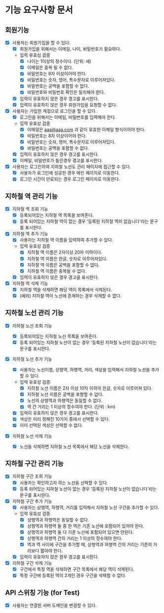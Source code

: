# 기능 요구사항 문서

## 회원기능

- [x] 사용자는 회원가입을 할 수 있다.
  - [x] 회원가입을 위해서는 이메일, 나이, 비밀번호가 필요하다.
  - 입력 유효성 검증
    - [x] 나이는 1이상의 정수이다. (단위: 세)
    - [x] 이메일은 중복 될 수 없다.
    - [x] 비밀번호는 8자 이상이어야 한다.
    - [x] 비밀번호는 숫자, 영어, 특수문자로 이루어져있다.
    - [x] 비밀번호는 공백을 포함할 수 없다.
    - [x] 비밀번호와 비밀번호 확인은 일치해야 한다.
  - [x] 입력이 유효하지 않은 경우 경고를 표시한다.
  - [x] 입력이 유효하지 않은 경우 회원가입을 요청할 수 없다.
- [x] 사용자는 가입한 계정으로 로그인을 할 수 있다.
  - [x] 로그인을 위해서는 이메일, 비밀번호를 입력해야 한다.
  - 입력 유효성 검증
    - [x] 이메일은 aaa@aaa.com 과 같이 유효한 이메일 형식이어야 한다.
    - [x] 비밀번호는 8자 이상이어야 한다.
    - [x] 비밀번호는 숫자, 영어, 특수문자로 이루어져있다.
    - [x] 비밀번호는 공백을 포함할 수 없다.
  - [x] 입력이 유효하지 않은 경우 경고를 표시한다.
  - [x] 이메일, 비밀번호가 틀린경우 경고를 표시한다.
- [x] 사용자는 로그인하여 지하철 노선도 관리 페이지에 접근할 수 있다.
  - [x] 사용자가 로그인에 성공한 경우 메인 페이지로 이동한다.
  - [x] 로그인 시간이 만료되는 경우 로그인 페이지로 이동한다.

## 지하철 역 관리 기능

- [x] 지하철 역 조회 기능
  - [x] 등록되어있는 지하철 역 목록을 보여준다.
  - [x] 등록 되어있는 지하철 역이 없는 경우 '등록된 지하철 역이 없습니다'라는 문구를 표시한다.
- [x] 지하철 역 추가 기능
  - [x] 사용자는 지하철 역 이름을 입력하여 추가할 수 있다.
  - 입력 유효성 검증
    - [x] 지하철 역 이름은 2자이상 20자 이하이다.
    - [x] 지하철 역 이름은 한글, 숫자로 이루어져있다.
    - [x] 지하철 역 이름은 공백을 포함할 수 없다.
    - [x] 지하철 역 이름은 중복될 수 없다.
  - [x] 입력이 유효하지 않은 경우 경고를 표시한다.
- [x] 지하철 역 삭제 기능
  - [x] 지하철 역을 삭제하면 해당 역이 목록에서 삭제된다.
  - [x] (예외) 지하철 역이 노선에 존재하는 경우 삭제할 수 없다.

## 지하철 노선 관리 기능

- [x] 지하철 노선 조회 기능
  - [x] 등록되어있는 지하철 노선 목록을 보여준다.
  - [x] 등록 되어있는 지하철 노선이 없는 경우 '등록된 지하철 노선이 없습니다'라는 문구를 표시한다.
- [x] 지하철 노선 추가 기능

  - [x] 사용자는 노선이름, 상행역, 하행역, 거리, 색상을 입력해서 지하철 노선을 추가할 수 있다.
  - 입력 유효성 검증
    - [x] 지하철 노선 이름은 2자 이상 10자 이하의 한글, 숫자로 이루어져 있다.
    - [x] 지하철 노선 이름은 공백을 포함할 수 없다.
    - [x] 노선의 상행역과 하행역은 동일할 수 없다.
    - [x] 역 간 거리는 1 이상의 정수여야 한다. (단위 : km)
  - [x] 입력이 유효하지 않은 경우 경고를 표시한다.
  - [x] 색상은 미리 정해진 10가지 중에서 선택할 수 있다.
  - [x] 이미 선택된 색상은 선택할 수 없다.

- [x] 지하철 노선 삭제 기능
  - [x] 노선을 삭제하면 지하철 노선 목록에서 해당 노선을 삭제한다.

## 지하철 구간 관리 기능

- [x] 지하철 구간 조회 기능
  - [x] 사용자는 확인하고자 하는 노선을 선택할 수 있다.
  - [x] 등록 되어있는 지하철 노선이 없는 경우 '등록된 지하철 노선이 없습니다'라는 문구를 표시한다.
- [x] 지하철 구간 추가 기능
  - [x] 사용자는 상행역, 하행역, 거리를 입력해서 지하철 노선 구간을 추가할 수 있다.
  - 입력 유효성 검증
    - [x] 상행역과 하행역은 동일할 수 없다.
    - [x] 상행역과 하행역 둘 중 한 역은 기존 노선에 포함되어 있어야 한다.
    - [x] 상행역과 하행역 둘 다 기존 노선에 포함되어 있으면 안된다.
    - [x] 상행역과 하행역 간의 거리는 1 이상의 정수여야 한다.
    - [x] 역과 역 사이에 구간을 추가할 때, 상행역과 하행역 간의 거리는 기존의 거리보다 짧아야 한다.
  - [x] 입력이 유효하지 않은 경우 경고를 표시한다.
- [x] 지하철 구간 삭제 기능
  - [x] 구간에서 특정 역을 삭제하면 구간 목록에서 해당 역이 삭제된다.
  - [x] 특정 구간에 등록된 역이 2개인 경우 구간을 삭제할 수 없다.

## API 스위칭 기능 (for Test)

- [x] 사용자는 연결된 서버 도메인을 변경할 수 있다.
